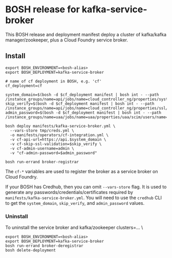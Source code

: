 # BOSH release for kafka-service-broker

This BOSH release and deployment manifest deploy a cluster of kafka/kafka manager/zookeeper, plus a Cloud Foundry service broker.

## Install

```
export BOSH_ENVIRONMENT=<bosh-alias>
export BOSH_DEPLOYMENT=kafka-service-broker

# name of cf deployment in BOSH, e.g. 'cf'
cf_deployment=cf

system_domain=$(bosh -d $cf_deployment manifest | bosh int - --path /instance_groups/name=api/jobs/name=cloud_controller_ng/properties/system_domain)
skip_verify=$(bosh -d $cf_deployment manifest | bosh int - --path /instance_groups/name=api/jobs/name=cloud_controller_ng/properties/ssl/skip_cert_verify)
admin_password=$(bosh -d $cf_deployment manifest | bosh int - --path /instance_groups/name=uaa/jobs/name=uaa/properties/uaa/scim/users/name=admin/password)

bosh deploy manifests/kafka-service-broker.yml \
  --vars-store tmp/creds.yml \
  -o manifests/operators/cf-integration.yml \
  -v cf-api-url=https://api.$system_domain \
  -v cf-skip-ssl-validation=$skip_verify \
  -v cf-admin-username=admin \
  -v "cf-admin-password=$admin_password"

bosh run-errand broker-registrar
```

The `cf-*` variables are used to register the broker as a service broker on Cloud Foundry.

If your BOSH has Credhub, then you can omit `--vars-store` flag. It is used to generate any passwords/credentials/certificates required by `manifests/kafka-service-broker.yml`. You will need to use the `credhub` CLI to get the `system_domain`, `skip_verify`, and `admin_password` values.


### Uninstall

To uninstall the service broker and kafka/zookeeper clusters=... \

```
export BOSH_ENVIRONMENT=<bosh-alias>
export BOSH_DEPLOYMENT=kafka-service-broker
bosh run-errand broker-deregistrar
bosh delete-deployment
```
